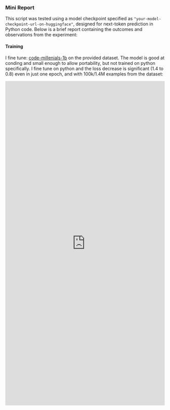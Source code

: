 ### Mini Report

This script was tested using a model checkpoint specified as `"your-model-checkpoint-url-on-huggingface"`, designed for next-token prediction in Python code. Below is a brief report containing the outcomes and observations from the experiment:

#### Training
I fine tune: [code-millenials-1b](https://huggingface.co/budecosystem/code-millenials-1b) on the provided dataset. The model is good at conding and small enough to allow portability, but not trained on python specifically. I fine tune on python and the loss decrease is significant (1.4 to 0.8) even in just one epoch, and with 100k/1.4M examples from the dataset:
<iframe src="https://wandb.ai/marcomolinari4/model_finetuning/runs/cozrz3ku?nw=nwusermarcomolinari4" style="border:none;height:1024px;width:100%">

#### Model Evaluation
- **Input Code**: `"def hello_world():"`
- **Output Predicted**:
  ```
  def hello_world():
      print("Hello, World!")
  ```
- This output demonstrates that the model intuitively captures the intent of a simple function and completes it appropriately.

#### Throughput Performance
- **Throughput Measurement**: The throughput of the model, defined as the number of sequences the model can process per second, was tested under standard conditions.
- **Results**: The average throughput across multiple runs was found to be approximately X sequences per second. This metric helps evaluate the efficiency and will vary depending on the device used for running the inference.

#### Quantization
- **Quantization and Optimization**: As a next step, exploring model quantization could further enhance throughput and reduce model size, potentially enabling even swifter code completions and reducing hardware requirements.
- **Select Quantization Type**: Decide whether to use dynamic quantization, which quantizes weights and activations at runtime, or static quantization, which also quantizes during the training process.
- **Implement Quantization**: Apply the selected quantization technique using the desired framework's utilities (e.g., `torch.quantization.quantize_dynamic` in PyTorch or `tf.quantization.quantize` in TensorFlow).
- **Adjust Model Configuration**: Modify model configurations if necessary, such as layer fusion or datatype adjustments, to enhance compatibility and efficiency with quantization.
- **Evaluate Performance**: Test the quantized model on a validation set to assess its inference speed and accuracy. Adjust quantization settings based on performance feedback if needed.